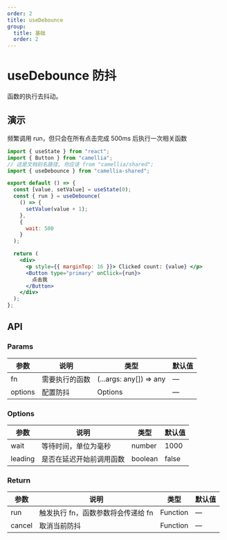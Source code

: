 ```yaml
---
order: 2
title: useDebounce
group:
  title: 基础
  order: 2
---
```


# useDebounce 防抖

函数的执行去抖动。

## 演示

频繁调用 run，但只会在所有点击完成 500ms 后执行一次相关函数

```jsx
import { useState } from "react";
import { Button } from "camellia";
// 这是文档别名路径, 你应该 from "camellia/shared";
import { useDebounce } from "camellia-shared";

export default () => {
  const [value, setValue] = useState(0);
  const { run } = useDebounce(
    () => {
      setValue(value + 1);
    },
    {
      wait: 500
    }
  );

  return (
    <div>
      <p style={{ marginTop: 16 }}> Clicked count: {value} </p>
      <Button type="primary" onClick={run}>
        点击我
      </Button>
    </div>
  );
};
```

## API

### Params

| 参数    | 说明           | 类型                    | 默认值 |
| ------- | -------------- | ----------------------- | ------ |
| fn      | 需要执行的函数 | (...args: any[]) => any | —      |
| options | 配置防抖       | Options                 | —      |

### Options

| 参数    | 说明                     | 类型    | 默认值 |
| ------- | ------------------------ | ------- | ------ |
| wait    | 等待时间，单位为毫秒     | number  | 1000   |
| leading | 是否在延迟开始前调用函数 | boolean | false  |

### Return

| 参数   | 说明                               | 类型     | 默认值 |
| ------ | ---------------------------------- | -------- | ------ |
| run    | 触发执行 fn，函数参数将会传递给 fn | Function | —      |
| cancel | 取消当前防抖                       | Function | —      |
